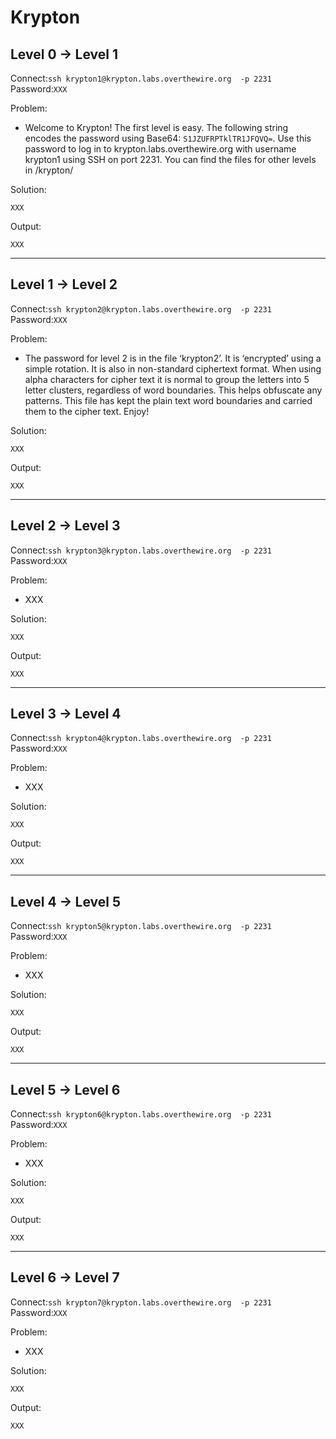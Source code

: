 # Krypton

##  Level 0 → Level 1
Connect:```ssh krypton1@krypton.labs.overthewire.org  -p 2231```      
Password:```XXX```

Problem:
- Welcome to Krypton! The first level is easy. The following string encodes the password using Base64: ```S1JZUFRPTklTR1JFQVQ=```. Use this password to log in to krypton.labs.overthewire.org with username krypton1 using SSH on port 2231. You can find the files for other levels in /krypton/

Solution:
```
XXX
```

Output:
```
XXX
```


---


##  Level 1 → Level 2
Connect:```ssh krypton2@krypton.labs.overthewire.org  -p 2231```      
Password:```XXX```

Problem:
- The password for level 2 is in the file ‘krypton2’. It is ‘encrypted’ using a simple rotation. It is also in non-standard ciphertext format. When using alpha characters for cipher text it is normal to group the letters into 5 letter clusters, regardless of word boundaries. This helps obfuscate any patterns. This file has kept the plain text word boundaries and carried them to the cipher text. Enjoy!

Solution:
```
XXX
```

Output:
```
XXX
```


---


##  Level 2 → Level 3
Connect:```ssh krypton3@krypton.labs.overthewire.org  -p 2231```      
Password:```XXX```

Problem:
- XXX

Solution:
```
XXX
```

Output:
```
XXX
```


---


##  Level 3 → Level 4
Connect:```ssh krypton4@krypton.labs.overthewire.org  -p 2231```      
Password:```XXX```

Problem:
- XXX

Solution:
```
XXX
```

Output:
```
XXX
```


---


##  Level 4 → Level 5
Connect:```ssh krypton5@krypton.labs.overthewire.org  -p 2231```      
Password:```XXX```

Problem:
- XXX

Solution:
```
XXX
```

Output:
```
XXX
```


---


##  Level 5 → Level 6
Connect:```ssh krypton6@krypton.labs.overthewire.org  -p 2231```      
Password:```XXX```

Problem:
- XXX

Solution:
```
XXX
```

Output:
```
XXX
```


---


##  Level 6 → Level 7
Connect:```ssh krypton7@krypton.labs.overthewire.org  -p 2231```      
Password:```XXX```

Problem:
- XXX

Solution:
```
XXX
```

Output:
```
XXX
```
